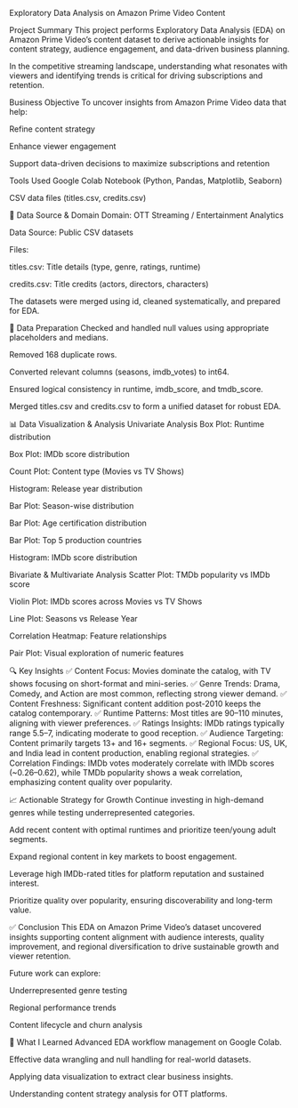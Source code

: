 Exploratory Data Analysis on Amazon Prime Video Content

Project Summary
This project performs Exploratory Data Analysis (EDA) on Amazon Prime Video’s content dataset to derive actionable insights for content strategy, audience engagement, and data-driven business planning.

In the competitive streaming landscape, understanding what resonates with viewers and identifying trends is critical for driving subscriptions and retention.

Business Objective
To uncover insights from Amazon Prime Video data that help:

Refine content strategy

Enhance viewer engagement

Support data-driven decisions to maximize subscriptions and retention

Tools Used
Google Colab Notebook (Python, Pandas, Matplotlib, Seaborn)

CSV data files (titles.csv, credits.csv)

📂 Data Source & Domain
Domain: OTT Streaming / Entertainment Analytics

Data Source: Public CSV datasets

Files:

titles.csv: Title details (type, genre, ratings, runtime)

credits.csv: Title credits (actors, directors, characters)

The datasets were merged using id, cleaned systematically, and prepared for EDA.

🧹 Data Preparation
Checked and handled null values using appropriate placeholders and medians.

Removed 168 duplicate rows.

Converted relevant columns (seasons, imdb_votes) to int64.

Ensured logical consistency in runtime, imdb_score, and tmdb_score.

Merged titles.csv and credits.csv to form a unified dataset for robust EDA.

📊 Data Visualization & Analysis
Univariate Analysis
Box Plot: Runtime distribution

Box Plot: IMDb score distribution

Count Plot: Content type (Movies vs TV Shows)

Histogram: Release year distribution

Bar Plot: Season-wise distribution

Bar Plot: Age certification distribution

Bar Plot: Top 5 production countries

Histogram: IMDb score distribution

Bivariate & Multivariate Analysis
Scatter Plot: TMDb popularity vs IMDb score

Violin Plot: IMDb scores across Movies vs TV Shows

Line Plot: Seasons vs Release Year

Correlation Heatmap: Feature relationships

Pair Plot: Visual exploration of numeric features

🔍 Key Insights
✅ Content Focus: Movies dominate the catalog, with TV shows focusing on short-format and mini-series.
✅ Genre Trends: Drama, Comedy, and Action are most common, reflecting strong viewer demand.
✅ Content Freshness: Significant content addition post-2010 keeps the catalog contemporary.
✅ Runtime Patterns: Most titles are 90–110 minutes, aligning with viewer preferences.
✅ Ratings Insights: IMDb ratings typically range 5.5–7, indicating moderate to good reception.
✅ Audience Targeting: Content primarily targets 13+ and 16+ segments.
✅ Regional Focus: US, UK, and India lead in content production, enabling regional strategies.
✅ Correlation Findings: IMDb votes moderately correlate with IMDb scores (~0.26–0.62), while TMDb popularity shows a weak correlation, emphasizing content quality over popularity.

📈 Actionable Strategy for Growth
Continue investing in high-demand genres while testing underrepresented categories.

Add recent content with optimal runtimes and prioritize teen/young adult segments.

Expand regional content in key markets to boost engagement.

Leverage high IMDb-rated titles for platform reputation and sustained interest.

Prioritize quality over popularity, ensuring discoverability and long-term value.

✅ Conclusion
This EDA on Amazon Prime Video’s dataset uncovered insights supporting content alignment with audience interests, quality improvement, and regional diversification to drive sustainable growth and viewer retention.

Future work can explore:

Underrepresented genre testing

Regional performance trends

Content lifecycle and churn analysis

🧠 What I Learned
Advanced EDA workflow management on Google Colab.

Effective data wrangling and null handling for real-world datasets.

Applying data visualization to extract clear business insights.

Understanding content strategy analysis for OTT platforms.
